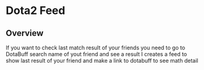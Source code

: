 # Dota2 Feed

## Overview
If you want to check last match result of your friends 
you need to go to DotaBuff search name of yout friend and see a result
I creates a feed to show last result of your friend and make a link to dotabuff to see math detail
